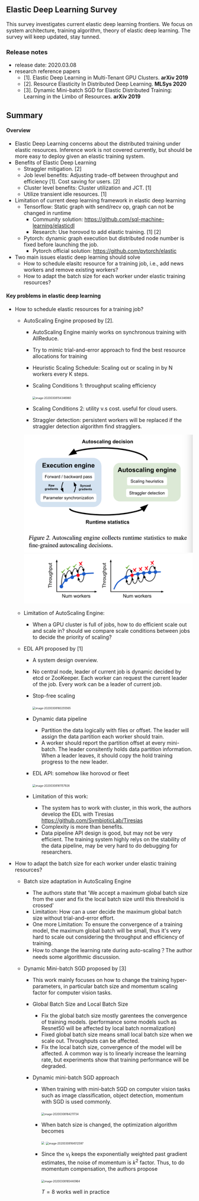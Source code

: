## Elastic Deep Learning Survey

This survey investigates current elastic deep learning frontiers. We focus on system architecture, training algorithm, theory of elastic deep learning. The survey will keep updated, stay tunned.

### Release notes

- release date: 2020.03.08
- research reference papers
  - [1]. Elastic Deep Learning in Multi-Tenant GPU Clusters. **arXiv 2019**
  - [2]. Resource Elasticity In Distributed Deep Learning. **MLSys 2020**
  - [3]. Dynamic Mini-batch SGD for Elastic Distributed Training: Learning in the Limbo of Resources. **arXiv 2019**

## Summary

#### Overview

* Elastic Deep Learning concerns about the distributed training under elastic resources. Inference work is not covered currently, but should be more easy to deploy given an elastic training system.
* Benefits of Elastic Deep Learning
  * Straggler mitigation. [2]
  * Job level benefits: Adjusting trade-off between throughput and efficiency [1]. Cost saving for users. [2]
  * Cluster level benefits: Cluster utilization and JCT. [1]
  * Utilize transient idle resources. [1]
* Limitation of current deep learning framework in elastic deep learning
  * Tensorflow: Static graph with send/recv op, graph can not be changed in runtime
    * Community solution: https://github.com/sql-machine-learning/elasticdl
    * Research: Use horovod to add elastic training. [1] [2]
  * Pytorch: dynamic graph execution but distributed node number is fixed before launching the job.
    * Pytorch official solution: https://github.com/pytorch/elastic
* Two main issues elastic deep learning should solve
  * How to schedule elasitc resource for a training job, i.e., add news workers and remove existing workers? 
  * How to adapt the batch size for each worker under elastic training resources?

#### Key problems in elastic deep learning

* How to schedule elastic resources for a training job?

  * AutoScaling Engine proposed by [2]. 

    * AutoScaling Engine mainly works on synchronous training with AllReduce. 

    * Try to mimic trial-and-error approach to find the best resource allocations for training

    * Heuristic Scaling Schedule: Scaling out or scaling in by N workers every K steps.

    * Scaling Conditions 1: throughput scaling efficiency

      <img src="image-20200308154346960.png" alt="image-20200308154346960" style="zoom:50%;" />

    * Scaling Conditions 2: utility v.s cost. useful for cloud users.

    * Straggler detection: persistent workers will be replaced if the straggler detection algorithm find stragglers.

    <img src="image-20200308133648706.png" style="zoom:50%;" />

    <img src="image-20200308151915259.png" style="zoom:60%;" />

  * Limitation of AutoScaling Engine:

    * When a GPU cluster is full of jobs, how to do efficient scale out and scale in? should we compare scale conditions between jobs to decide the priority of scaling?

  * EDL API proposed by [1]

    * A system design overview.

    * No central node, leader of current job is dynamic decided by etcd or ZooKeeper. Each worker can request the current leader of the job. Every work can be a leader of current job.

    * Stop-free scaling

      <img src="image-20200308160255565.png" alt="image-20200308160255565" style="zoom:50%;" />

    * Dynamic data pipeline

      * Partition the data logically with files or offset. The leader will assign the data partition each worker should train. 
      * A worker should report the partition offset at every mini-batch. The leader consitently holds data partition information. When a leader leaves, it should copy the hold training progress to the new leader.

    * EDL API: somehow like horovod or fleet

      <img src="image-20200308161157926.png" alt="image-20200308161157926" style="zoom:50%;" />

    * Limitation of this work: 

      * The system has to work with cluster, in this work, the authors develop the EDL with Tiresias https://github.com/SymbioticLab/Tiresias
      * Complexity is more than benefits.
      * Data pipeline API design is good, but may not be very efficient. The training system highly relys on the stability of the data pipeline, may be very hard to do debugging for researchers.

* How to adapt the batch size for each worker under elastic training resources?

  * Batch size adaptation in AutoScaling Engine

    * The authors state that 'We accept a maximum global batch size from the user and fix the local batch size until this threshold is crossed'
    * Limitation: How can a user decide the maximum global batch size without trial-and-error effort.
    * One more Limitation: To ensure the convergence of a training model, the maximum global batch will be small, thus it's very hard to scale out considering the throughput and efficiency of training. 
    * How to change the learning rate during auto-scaling？The author needs some algorithmic discussion.

  * Dynamic Mini-batch SGD proposed by [3]

    * This work mainly focuses on how to change the training hyper-parameters, in particular batch size and momentum scaling factor for computer vision tasks.

    * Global Batch Size and Local Batch Size

      * Fix the global batch size mostly garentees the convergence of training models. (performance some models such as Resnet50 will be affected by local batch normalization)
      * Fixed global batch size means small local batch size when we scale out. Throughputs can be affected.
      * Fix the local batch size, convergence of the model will be affected. A common way is to linearly increase the learning rate, but experiments show that training performance will be degraded.

    * Dynamic mini-batch SGD approach

      * When training with mini-batch SGD on computer vision tasks such as image classification, object detection, momentum with SGD is used commonly.

        <img src="image-20200308164211734.png" alt="image-20200308164211734" style="zoom:50%;" />

      * When batch size is changed, the optimization algorithm becomes

        <img src="image-20200308164409066.png" style="zoom:50%;" />

        <img src="image-20200308164512597.png" alt="image-20200308164512597" style="zoom:50%;" />

      * Since the $v_t$ keeps the exponentially weighted past gradient estimates, the noise of momentum is $k^2$ factor. Thus, to do momentum compensation, the authors propose

        <img src="image-20200308165440964.png" alt="image-20200308165440964" style="zoom:50%;" />

        $T=8$ works well in practice
